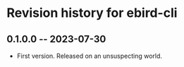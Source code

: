 # Revision history for ebird-cli

## 0.1.0.0 -- 2023-07-30

* First version. Released on an unsuspecting world.
